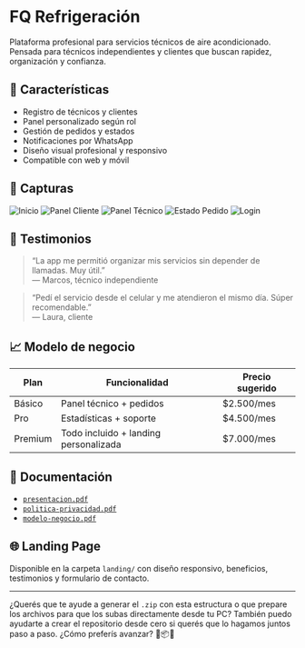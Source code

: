 # FQ Refrigeración

Plataforma profesional para servicios técnicos de aire acondicionado. Pensada para técnicos independientes y clientes que buscan rapidez, organización y confianza.

## 🚀 Características

- Registro de técnicos y clientes
- Panel personalizado según rol
- Gestión de pedidos y estados
- Notificaciones por WhatsApp
- Diseño visual profesional y responsivo
- Compatible con web y móvil

## 📱 Capturas

![Inicio](screenshots/inicio.png)
![Panel Cliente](screenshots/panel-cliente.png)
![Panel Técnico](screenshots/panel-tecnico.png)
![Estado Pedido](screenshots/estado-pedido.png)
![Login](screenshots/login.png)

## 💬 Testimonios

> “La app me permitió organizar mis servicios sin depender de llamadas. Muy útil.”  
> — Marcos, técnico independiente

> “Pedí el servicio desde el celular y me atendieron el mismo día. Súper recomendable.”  
> — Laura, cliente

## 📈 Modelo de negocio

| Plan | Funcionalidad | Precio sugerido |
|------|----------------|-----------------|
| Básico | Panel técnico + pedidos | $2.500/mes |
| Pro | Estadísticas + soporte | $4.500/mes |
| Premium | Todo incluido + landing personalizada | $7.000/mes |

## 📄 Documentación

- [`presentacion.pdf`](docs/presentacion.pdf)
- [`politica-privacidad.pdf`](docs/politica-privacidad.pdf)
- [`modelo-negocio.pdf`](docs/modelo-negocio.pdf)

## 🌐 Landing Page

Disponible en la carpeta `landing/` con diseño responsivo, beneficios, testimonios y formulario de contacto.

---

¿Querés que te ayude a generar el `.zip` con esta estructura o que prepare los archivos para que los subas directamente desde tu PC? También puedo ayudarte a crear el repositorio desde cero si querés que lo hagamos juntos paso a paso. ¿Cómo preferís avanzar? 💪📦🧠

